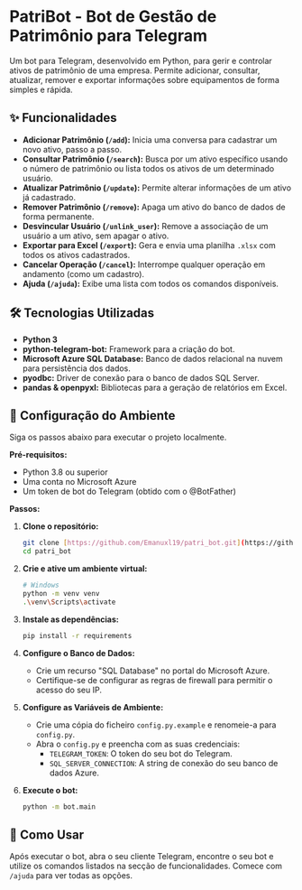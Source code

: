 # PatriBot - Bot de Gestão de Patrimônio para Telegram

Um bot para Telegram, desenvolvido em Python, para gerir e controlar ativos de patrimônio de uma empresa. Permite adicionar, consultar, atualizar, remover e exportar informações sobre equipamentos de forma simples e rápida.

## ✨ Funcionalidades

* **Adicionar Patrimônio (`/add`):** Inicia uma conversa para cadastrar um novo ativo, passo a passo.
* **Consultar Patrimônio (`/search`):** Busca por um ativo específico usando o número de patrimônio ou lista todos os ativos de um determinado usuário.
* **Atualizar Patrimônio (`/update`):** Permite alterar informações de um ativo já cadastrado.
* **Remover Patrimônio (`/remove`):** Apaga um ativo do banco de dados de forma permanente.
* **Desvincular Usuário (`/unlink_user`):** Remove a associação de um usuário a um ativo, sem apagar o ativo.
* **Exportar para Excel (`/export`):** Gera e envia uma planilha `.xlsx` com todos os ativos cadastrados.
* **Cancelar Operação (`/cancel`):** Interrompe qualquer operação em andamento (como um cadastro).
* **Ajuda (`/ajuda`):** Exibe uma lista com todos os comandos disponíveis.

## 🛠️ Tecnologias Utilizadas

* **Python 3**
* **python-telegram-bot:** Framework para a criação do bot.
* **Microsoft Azure SQL Database:** Banco de dados relacional na nuvem para persistência dos dados.
* **pyodbc:** Driver de conexão para o banco de dados SQL Server.
* **pandas & openpyxl:** Bibliotecas para a geração de relatórios em Excel.

## 🚀 Configuração do Ambiente

Siga os passos abaixo para executar o projeto localmente.

**Pré-requisitos:**
* Python 3.8 ou superior
* Uma conta no Microsoft Azure
* Um token de bot do Telegram (obtido com o @BotFather)

**Passos:**

1.  **Clone o repositório:**
    ```bash
    git clone [https://github.com/Emanuxl19/patri_bot.git](https://github.com/Emanuxl19/patri_bot.git)
    cd patri_bot
    ```

2.  **Crie e ative um ambiente virtual:**
    ```bash
    # Windows
    python -m venv venv
    .\venv\Scripts\activate
    ```

3.  **Instale as dependências:**
    ```bash
    pip install -r requirements
    ```

4.  **Configure o Banco de Dados:**
    * Crie um recurso "SQL Database" no portal do Microsoft Azure.
    * Certifique-se de configurar as regras de firewall para permitir o acesso do seu IP.

5.  **Configure as Variáveis de Ambiente:**
    * Crie uma cópia do ficheiro `config.py.example` e renomeie-a para `config.py`.
    * Abra o `config.py` e preencha com as suas credenciais:
        * `TELEGRAM_TOKEN`: O token do seu bot do Telegram.
        * `SQL_SERVER_CONNECTION`: A string de conexão do seu banco de dados Azure.

6.  **Execute o bot:**
    ```bash
    python -m bot.main
    ```

## 💬 Como Usar

Após executar o bot, abra o seu cliente Telegram, encontre o seu bot e utilize os comandos listados na secção de funcionalidades. Comece com `/ajuda` para ver todas as opções.
